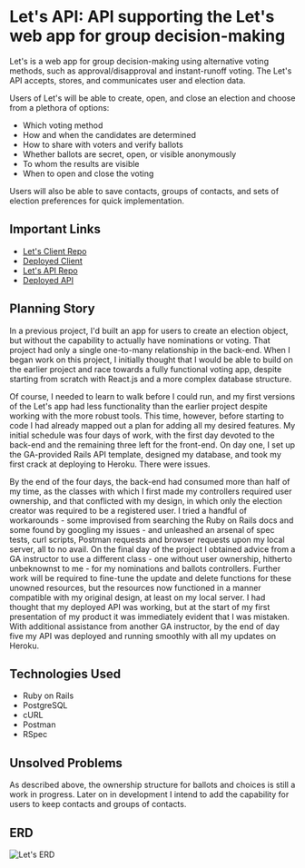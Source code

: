 # Let's API: API supporting the Let's web app for group decision-making

Let's is a web app for group decision-making using alternative voting methods, such as approval/disapproval and instant-runoff voting.
The Let's API accepts, stores, and communicates user and election data.

Users of Let's will be able to create, open, and close an election and choose from a plethora of options:
- Which voting method
- How and when the candidates are determined
- How to share with voters and verify ballots
- Whether ballots are secret, open, or visible anonymously
- To whom the results are visible
- When to open and close the voting

Users will also be able to save contacts, groups of contacts, and sets of election preferences for quick implementation.

## Important Links

- [Let's Client Repo](https://github.com/martylanger/lets-client)
- [Deployed Client](https://martylanger.github.io/lets-client/)
- [Let's API Repo](https://github.com/martylanger/lets-api)
- [Deployed API](https://letsapi.herokuapp.com)

## Planning Story

In a previous project, I'd built an app for users to create an election object, but without the capability to actually have nominations or voting. That project had only a single one-to-many relationship in the back-end. When I began work on this project, I initially thought that I would be able to build on the earlier project and race towards a fully functional voting app, despite starting from scratch with React.js and a more complex database structure.

Of course, I needed to learn to walk before I could run, and my first versions of the Let's app had less functionality than the earlier project despite working with the more robust tools. This time, however, before starting to code I had already mapped out a plan for adding all my desired features. My initial schedule was four days of work, with the first day devoted to the back-end and the remaining three left for the front-end. On day one, I set up the GA-provided Rails API template, designed my database, and took my first crack at deploying to Heroku. There were issues.

By the end of the four days, the back-end had consumed more than half of my time, as the classes with which I first made my controllers required user ownership, and that conflicted with my design, in which only the election creator was required to be a registered user. I tried a handful of workarounds - some improvised from searching the Ruby on Rails docs and some found by googling my issues - and unleashed an arsenal of spec tests, curl scripts, Postman requests and browser requests upon my local server, all to no avail. On the final day of the project I obtained advice from a GA instructor to use a different class - one without user ownership, hitherto unbeknownst to me - for my nominations and ballots controllers. Further work will be required to fine-tune the update and delete functions for these unowned resources, but the resources now functioned in a manner compatible with my original design, at least on my local server. I had thought that my deployed API was working, but at the start of my first presentation of my product it was immediately evident that I was mistaken. With additional assistance from another GA instructor, by the end of day five my API was deployed and running smoothly with all my updates on Heroku.

## Technologies Used

- Ruby on Rails
- PostgreSQL
- cURL
- Postman
- RSpec

## Unsolved Problems

As described above, the ownership structure for ballots and choices is still a work in progress.
Later on in development I intend to add the capability for users to keep contacts and groups of contacts.

## ERD

![Let's ERD](https://i.imgur.com/L4Ft0VO.png "Let's ERD")
